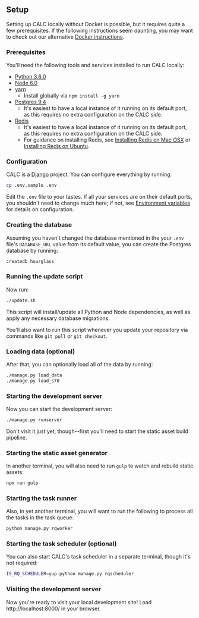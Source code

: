 ## Setup

Setting up CALC locally without Docker is possible, but it requires
quite a few prerequisites. If the following instructions seem daunting,
you may want to check out our alternative [Docker instructions](docker.md).

### Prerequisites

You'll need the following tools and services installed to run CALC
locally:

* [Python 3.6.0](https://www.python.org/)
* [Node 6.0](https://nodejs.org/)
* [yarn](https://yarnpkg.com)
  * Install globally via `npm install -g yarn`
* [Postgres 9.4](https://www.postgresql.org/)
  * It's easiest to have a local instance of it running on its default
    port, as this requires no extra configuration on the CALC side.
* [Redis](https://redis.io/)
  * It's easiest to have a local instance of it running on its default
    port, as this requires no extra configuration on the CALC side.
  * For guidance on installing Redis, see
    [Installing Redis on Mac OSX][redis-osx] or
    [Installing Redis on Ubuntu][redis-ubuntu].

### Configuration

CALC is a [Django] project. You can configure everything by running:

```sh
cp .env.sample .env
```

Edit the `.env` file to your tastes. If all your services are on their
default ports, you shouldn't need to change much here; if not, see
[Environment variables](environment.md) for details on
configuration.

### Creating the database

Assuming you haven't changed the database mentioned in the
your `.env` file's `DATABASE_URL` value from its default value,
you can create the Postgres database by running:

```sh
createdb hourglass
```

### Running the update script

Now run:

```sh
./update.sh
```

This script will install/update all Python and Node dependencies,
as well as apply any necessary database migrations.

You'll also want to run this script whenever you update your repository
via commands like `git pull` or `git checkout`.

### Loading data (optional)

After that, you can optionally load all of the data by running:

```sh
./manage.py load_data
./manage.py load_s70
```

### Starting the development server

Now you can start the development server:

```sh
./manage.py runserver
```

Don't visit it just yet, though--first you'll need to start the static
asset build pipeline.

### Starting the static asset generator

In another terminal, you will also need to run `gulp` to watch and rebuild
static assets:

```sh
npm run gulp
```

### Starting the task runner

Also, in yet another terminal, you will want to run
the following to process all the tasks in the task queue:

```sh
python manage.py rqworker
```

### Starting the task scheduler (optional)

You can also start CALC's task scheduler in a separate terminal,
though it's not required:

```sh
IS_RQ_SCHEDULER=yup python manage.py rqscheduler
```

### Visiting the development server

Now you're ready to visit your local development site! Load
http://localhost:8000/ in your browser.

[redis-ubuntu]: https://www.digitalocean.com/community/tutorials/how-to-install-and-configure-redis-on-ubuntu-16-04

[redis-osx]: https://medium.com/@petehouston/install-and-config-redis-on-mac-os-x-via-homebrew-eb8df9a4f298#.fa2s6i1my

[Django]: https://www.djangoproject.com/
